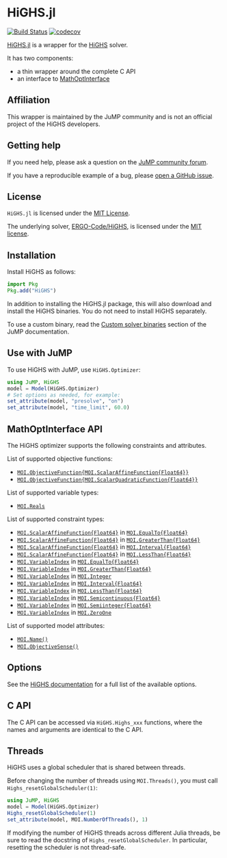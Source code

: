 # HiGHS.jl

[![Build Status](https://github.com/jump-dev/HiGHS.jl/actions/workflows/ci.yml/badge.svg?branch=master)](https://github.com/jump-dev/HiGHS.jl/actions?query=workflow%3ACI)
[![codecov](https://codecov.io/gh/jump-dev/HiGHS.jl/branch/master/graph/badge.svg)](https://codecov.io/gh/jump-dev/HiGHS.jl)

[HiGHS.jl](https://github.com/jump-dev/HiGHS.jl) is a wrapper for the
[HiGHS](https://highs.dev) solver.

It has two components:

 - a thin wrapper around the complete C API
 - an interface to [MathOptInterface](https://github.com/jump-dev/MathOptInterface.jl)

## Affiliation

This wrapper is maintained by the JuMP community and is not an official project
of the HiGHS developers.

## Getting help

If you need help, please ask a question on the [JuMP community forum](https://jump.dev/forum).

If you have a reproducible example of a bug, please [open a GitHub issue](https://github.com/jump-dev/HiGHS.jl/issues/new).

## License

`HiGHS.jl` is licensed under the [MIT License](https://github.com/jump-dev/HiGHS.jl/blob/master/LICENSE.md).

The underlying solver, [ERGO-Code/HiGHS](https://github.com/ERGO-Code/HiGHS), is
licensed under the [MIT license](https://github.com/ERGO-Code/HiGHS/blob/master/LICENSE).

## Installation

Install HiGHS as follows:
```julia
import Pkg
Pkg.add("HiGHS")
```

In addition to installing the HiGHS.jl package, this will also download and
install the HiGHS binaries. You do not need to install HiGHS separately.

To use a custom binary, read the [Custom solver binaries](https://jump.dev/JuMP.jl/stable/developers/custom_solver_binaries/)
section of the JuMP documentation.

## Use with JuMP

To use HiGHS with JuMP, use `HiGHS.Optimizer`:

```julia
using JuMP, HiGHS
model = Model(HiGHS.Optimizer)
# Set options as needed, for example:
set_attribute(model, "presolve", "on")
set_attribute(model, "time_limit", 60.0)
```

## MathOptInterface API

The HiGHS optimizer supports the following constraints and attributes.

List of supported objective functions:

 * [`MOI.ObjectiveFunction{MOI.ScalarAffineFunction{Float64}}`](@ref)
 * [`MOI.ObjectiveFunction{MOI.ScalarQuadraticFunction{Float64}}`](@ref)

List of supported variable types:

 * [`MOI.Reals`](@ref)

List of supported constraint types:

 * [`MOI.ScalarAffineFunction{Float64}`](@ref) in [`MOI.EqualTo{Float64}`](@ref)
 * [`MOI.ScalarAffineFunction{Float64}`](@ref) in [`MOI.GreaterThan{Float64}`](@ref)
 * [`MOI.ScalarAffineFunction{Float64}`](@ref) in [`MOI.Interval{Float64}`](@ref)
 * [`MOI.ScalarAffineFunction{Float64}`](@ref) in [`MOI.LessThan{Float64}`](@ref)
 * [`MOI.VariableIndex`](@ref) in [`MOI.EqualTo{Float64}`](@ref)
 * [`MOI.VariableIndex`](@ref) in [`MOI.GreaterThan{Float64}`](@ref)
 * [`MOI.VariableIndex`](@ref) in [`MOI.Integer`](@ref)
 * [`MOI.VariableIndex`](@ref) in [`MOI.Interval{Float64}`](@ref)
 * [`MOI.VariableIndex`](@ref) in [`MOI.LessThan{Float64}`](@ref)
 * [`MOI.VariableIndex`](@ref) in [`MOI.Semicontinuous{Float64}`](@ref)
 * [`MOI.VariableIndex`](@ref) in [`MOI.Semiinteger{Float64}`](@ref)
 * [`MOI.VariableIndex`](@ref) in [`MOI.ZeroOne`](@ref)

List of supported model attributes:

 * [`MOI.Name()`](@ref)
 * [`MOI.ObjectiveSense()`](@ref)

## Options

See the [HiGHS documentation](https://ergo-code.github.io/HiGHS/dev/options/definitions/)
for a full list of the available options.

## C API

The C API can be accessed via `HiGHS.Highs_xxx` functions, where the names and
arguments are identical to the C API.

## Threads

HiGHS uses a global scheduler that is shared between threads.

Before changing the number of threads using `MOI.Threads()`, you must call
`Highs_resetGlobalScheduler(1)`:
```julia
using JuMP, HiGHS
model = Model(HiGHS.Optimizer)
Highs_resetGlobalScheduler(1)
set_attribute(model, MOI.NumberOfThreads(), 1)
```

If modifying the number of HiGHS threads across different Julia threads, be sure
to read the docstring of `Highs_resetGlobalScheduler`. In particular, resetting
the scheduler is not thread-safe.
